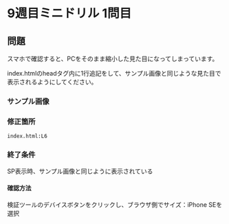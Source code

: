 # 9週目ミニドリル 1問目

## 問題
スマホで確認すると、PCをそのまま縮小した見た目になってしまっています。



index.htmlのheadタグ内に1行追記をして、サンプル画像と同じような見た目で表示されるようにしてください。

### サンプル画像


### 修正箇所

`index.html:L6`

### 終了条件
SP表示時、サンプル画像と同じように表示されている

#### 確認方法
検証ツールのデバイスボタンをクリックし、ブラウザ側でサイズ：iPhone SEを選択
